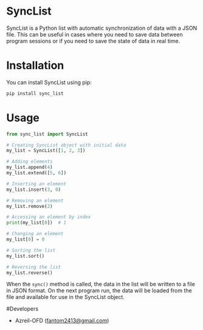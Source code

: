 # SyncList

SyncList is a Python list with automatic synchronization of data with a JSON file. This can be useful in cases where you
need to save data between program sessions or if you need to save the state of data in real time.

# Installation

You can install SyncList using pip:

```bash
pip install sync_list
```

# Usage

```python
from sync_list import SyncList

# Creating SyncList object with initial data
my_list = SyncList([1, 2, 3])

# Adding elements
my_list.append(4)
my_list.extend([5, 6])

# Inserting an element
my_list.insert(3, 0)

# Removing an element
my_list.remove(2)

# Accessing an element by index
print(my_list[0])  # 1

# Changing an element
my_list[0] = 0

# Sorting the list
my_list.sort()

# Reversing the list
my_list.reverse()
```

When the `sync()` method is called, the data in the list will be written to a file in JSON format. On the next program
run, the data will be loaded from the file and available for use in the SyncList object.

#Developers

- Azreil-OFD (fantom2413@gmail.com)